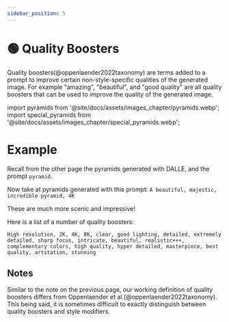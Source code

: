 ```yaml
---
sidebar_position: 5
---
```

# 🟢 Quality Boosters

Quality boosters(@oppenlaender2022taxonomy) are terms added to a prompt to improve
certain non-style-specific qualities of the generated image. For example "amazing", "beautiful", and "good quality" are all quality boosters that can be used to improve the quality of the generated image.

import pyramids from '@site/docs/assets/images_chapter/pyramids.webp';
import special_pyramids from '@site/docs/assets/images_chapter/special_pyramids.webp';

# Example

Recall from the other page the pyramids generated with DALLE, and the prompt `pyramid`.

<div style={{textAlign: 'center'}}>
  <LazyLoadImage src={pyramids} style={{width: "750px"}} />
</div>

Now take at pyramids generated with this prompt:
`A beautiful, majestic, incredible pyramid, 4K`

<div style={{textAlign: 'center'}}>
  <LazyLoadImage src={special_pyramids} style={{width: "750px"}} />
</div>

These are much more scenic and impressive! 

Here is a list of a number of quality boosters: 
```text
High resolution, 2K, 4K, 8K, clear, good lighting, detailed, extremely detailed, sharp focus, intricate, beautiful, realistic+++, complementary colors, high quality, hyper detailed, masterpiece, best quality, artstation, stunning
```

## Notes

Similar to the note on the previous page, our working definition of quality boosters differs from Oppenlaender et al.(@oppenlaender2022taxonomy). This being said, it is 
sometimes difficult to exactly distinguish between quality boosters and style modifiers.